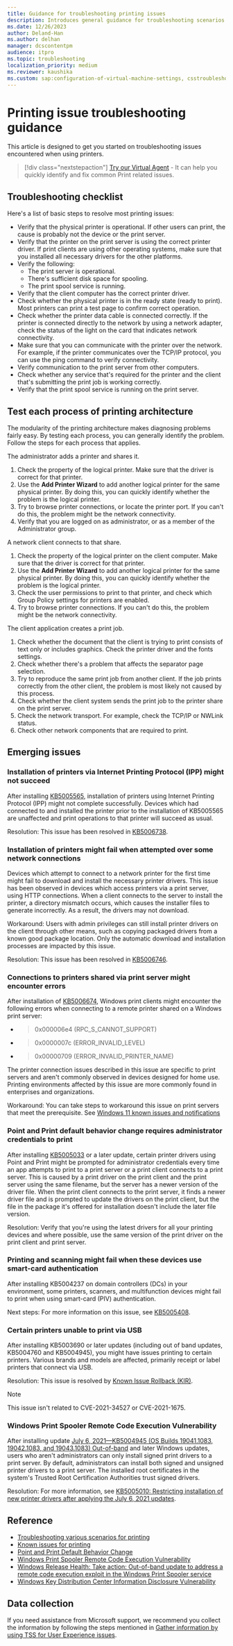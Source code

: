 ```yaml
---
title: Guidance for troubleshooting printing issues
description: Introduces general guidance for troubleshooting scenarios related to printers.
ms.date: 12/26/2023
author: Deland-Han
ms.author: delhan
manager: dcscontentpm
audience: itpro
ms.topic: troubleshooting
localization_priority: medium
ms.reviewer: kaushika
ms.custom: sap:configuration-of-virtual-machine-settings, csstroubleshoot
---
```

# Printing issue troubleshooting guidance

This article is designed to get you started on troubleshooting issues encountered when using printers.

> [!div class="nextstepaction"]
> <a href="https://vsa.services.microsoft.com/v1.0/?partnerId=7d74cf73-5217-4008-833f-87a1a278f2cb&flowId=DMC&initialQuery=31806275" target='_blank'>Try our Virtual Agent</a> - It can help you quickly identify and fix common Print related issues.

## Troubleshooting checklist

Here's a list of basic steps to resolve most printing issues:

- Verify that the physical printer is operational. If other users can print, the cause is probably not the device or the print server.
- Verify that the printer on the print server is using the correct printer driver. If print clients are using other operating systems, make sure that you installed all necessary drivers for the other platforms.
- Verify the following:
  - The print server is operational.
  - There's sufficient disk space for spooling.
  - The print spool service is running.
- Verify that the client computer has the correct printer driver.
- Check whether the physical printer is in the ready state (ready to print). Most printers can print a test page to confirm correct operation.
- Check whether the printer data cable is connected correctly. If the printer is connected directly to the network by using a network adapter, check the status of the light on the card that indicates network connectivity.
- Make sure that you can communicate with the printer over the network. For example, if the printer communicates over the TCP/IP protocol, you can use the ping command to verify connectivity.
- Verify communication to the print server from other computers.
- Check whether any service that's required for the printer and the client that's submitting the print job is working correctly.
- Verify that the print spool service is running on the print server.

## Test each process of printing architecture

The modularity of the printing architecture makes diagnosing problems fairly easy. By testing each process, you can generally identify the problem. Follow the steps for each process that applies.

The administrator adds a printer and shares it.

1. Check the property of the logical printer. Make sure that the driver is correct for that printer.
2. Use the **Add Printer Wizard** to add another logical printer for the same physical printer. By doing this, you can quickly identify whether the problem is the logical printer.
3. Try to browse printer connections, or locate the printer port. If you can't do this, the problem might be the network connectivity.
4. Verify that you are logged on as administrator, or as a member of the Administrator group.

A network client connects to that share.

1. Check the property of the logical printer on the client computer. Make sure that the driver is correct for that printer.
2. Use the **Add Printer Wizard** to add another logical printer for the same physical printer. By doing this, you can quickly identify whether the problem is the logical printer.
3. Check the user permissions to print to that printer, and check which Group Policy settings for printers are enabled.
4. Try to browse printer connections. If you can't do this, the problem might be the network connectivity.

The client application creates a print job.

1. Check whether the document that the client is trying to print consists of text only or includes graphics. Check the printer driver and the fonts settings.
2. Check whether there's a problem that affects the separator page selection.
3. Try to reproduce the same print job from another client. If the job prints correctly from the other client, the problem is most likely not caused by this process.
4. Check whether the client system sends the print job to the printer share on the print server.
5. Check the network transport. For example, check the TCP/IP or NWLink status.
6. Check other network components that are required to print.

## Emerging issues

### Installation of printers via Internet Printing Protocol (IPP) might not succeed

After installing [KB5005565](https://support.microsoft.com/help/5005565), installation of printers using Internet Printing Protocol (IPP) might not complete successfully. Devices which had connected to and installed the printer prior to the installation of KB5005565 are unaffected and print operations to that printer will succeed as usual.

Resolution: This issue has been resolved in [KB5006738](https://support.microsoft.com/help/5006738).

### Installation of printers might fail when attempted over some network connections

Devices which attempt to connect to a network printer for the first time might fail to download and install the necessary printer drivers.
This issue has been observed in devices which access printers via a print server, using HTTP connections. When a client connects to the server to install the printer, a directory mismatch occurs, which causes the installer files to generate incorrectly. As a result, the drivers may not download.

Workaround: Users with admin privileges can still install printer drivers on the client through other means, such as copying packaged drivers from a known good package location. Only the automatic download and installation processes are impacted by this issue.

Resolution: This issue has been resolved in [KB5006746](https://support.microsoft.com/help/5006746).

### Connections to printers shared via print server might encounter errors

After installation of [KB5006674](https://support.microsoft.com/help/5006674), Windows print clients might encounter the following errors when connecting to a remote printer shared on a Windows print server:

- > 0x000006e4 (RPC_S_CANNOT_SUPPORT)
- > 0x0000007c (ERROR_INVALID_LEVEL)
- > 0x00000709 (ERROR_INVALID_PRINTER_NAME)

The printer connection issues described in this issue are specific to print servers and aren't commonly observed in devices designed for home use. Printing environments affected by this issue are more commonly found in enterprises and organizations.

Workaround: You can take steps to workaround this issue on print servers that meet the prerequisite. See [Windows 11 known issues and notifications](/windows/release-health/status-windows-11-21h2#2737msgdesc)

### Point and Print default behavior change requires administrator credentials to print

After installing [KB5005033](https://support.microsoft.com/topic/kb5005652-manage-new-point-and-print-default-driver-installation-behavior-cve-2021-34481-873642bf-2634-49c5-a23b-6d8e9a302872) or a later update, certain printer drivers using Point and Print might be prompted for administrator credentials every time an app attempts to print to a print server or a print client connects to a print server. This is caused by a print driver on the print client and the print server using the same filename, but the server has a newer version of the driver file. When the print client connects to the print server, it finds a newer driver file and is prompted to update the drivers on the print client, but the file in the package it's offered for installation doesn't include the later file version. 

Resolution: Verify that you're using the latest drivers for all your printing devices and where possible, use the same version of the print driver on the print client and print server.

### Printing and scanning might fail when these devices use smart-card authentication

After installing KB5004237 on domain controllers (DCs) in your environment, some printers, scanners, and multifunction devices might fail to print when using smart-card (PIV) authentication.

Next steps: For more information on this issue, see [KB5005408](https://support.microsoft.com/topic/kb5005408-smart-card-authentication-might-cause-print-and-scan-failures-514f0bc5-ecde-4e5e-8c5a-2a776d7fb89a).

### Certain printers unable to print via USB

After installing KB5003690 or later updates (including out of band updates, KB5004760 and KB5004945), you might have issues printing to certain printers. Various brands and models are affected, primarily receipt or label printers that connect via USB.

Resolution: This issue is resolved by [Known Issue Rollback (KIR)](https://techcommunity.microsoft.com/t5/windows-it-pro-blog/known-issue-rollback-helping-you-keep-windows-devices-protected/ba-p/2176831).

> [!Note]
> This issue isn't related to CVE-2021-34527 or CVE-2021-1675.

### Windows Print Spooler Remote Code Execution Vulnerability

After installing update [July 6, 2021—KB5004945 (OS Builds 19041.1083, 19042.1083, and 19043.1083) Out-of-band](https://support.microsoft.com/topic/july-6-2021-kb5004945-os-builds-19041-1083-19042-1083-and-19043-1083-out-of-band-44b34928-0a71-4473-aa22-ecf3b83eed0e) and later Windows updates, users who aren't administrators can only install signed print drivers to a print server. By default, administrators can install both signed and unsigned printer drivers to a print server. The installed root certificates in the system's Trusted Root Certification Authorities trust signed drivers.

Resolution: For more information, see [KB5005010: Restricting installation of new printer drivers after applying the July 6, 2021 updates](https://support.microsoft.com/topic/kb5005010-restricting-installation-of-new-printer-drivers-after-applying-the-july-6-2021-updates-31b91c02-05bc-4ada-a7ea-183b129578a7).

## Reference

- [Troubleshooting various scenarios for printing](troubleshoot-printing-scenarios.md)
- [Known issues for printing](troubleshoot-printing-known-issues.md)
- [Point and Print Default Behavior Change](https://msrc.microsoft.com/blog/2021/08/point-and-print-default-behavior-change/)
- [Windows Print Spooler Remote Code Execution Vulnerability](https://msrc.microsoft.com/update-guide/vulnerability/CVE-2021-34527)
- [Windows Release Health: Take action: Out-of-band update to address a remote code execution exploit in the Windows Print Spooler service](/windows/release-health/windows-message-center#1646)
- [Windows Key Distribution Center Information Disclosure Vulnerability](https://msrc.microsoft.com/update-guide/vulnerability/CVE-2021-33764)

## Data collection

If you need assistance from Microsoft support, we recommend you collect the information by following the steps mentioned in [Gather information by using TSS for User Experience issues](../../windows-client/windows-troubleshooters/gather-information-using-tss-user-experience.md#printing).
